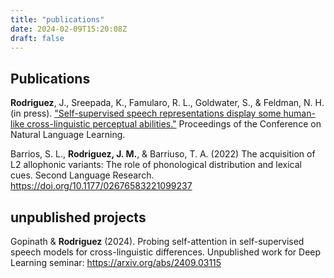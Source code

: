 ```yaml
---
title: "publications"
date: 2024-02-09T15:20:08Z
draft: false
---
```


## Publications

**Rodriguez**, J., Sreepada, K., Famularo, R. L., Goldwater, S., & Feldman, N. H. (in press). ["Self-supervised speech representations display some human-like cross-linguistic perceptual abilities."](/files/SSLNonNative.pdf) Proceedings of the Conference on Natural Language Learning.  

Barrios, S. L., **Rodriguez, J. M.**, & Barriuso, T. A. (2022) The acquisition of L2 allophonic variants: The role of phonological distribution and lexical cues. Second Language Research. https://doi.org/10.1177/02676583221099237


## unpublished projects

Gopinath & **Rodriguez** (2024). Probing self-attention in self-supervised speech models for cross-linguistic differences. Unpublished work for Deep Learning seminar: https://arxiv.org/abs/2409.03115
